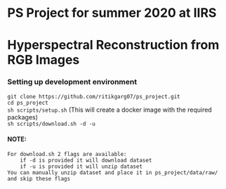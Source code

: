 # PS Project for summer 2020 at IIRS
# Hyperspectral Reconstruction from RGB Images

### Setting up development environment 

`git clone https://github.com/ritikgarg07/ps_project.git`  
`cd ps_project`  
`sh scripts/setup.sh`   (This will create a docker image with the required packages)      
`sh scripts/download.sh -d -u`  
  
#### NOTE:   
    For download.sh 2 flags are available:   
        if -d is provided it will download dataset  
        if -u is provided it will unzip dataset  
    You can manually unzip dataset and place it in ps_project/data/raw/ and skip these flags
    
        



